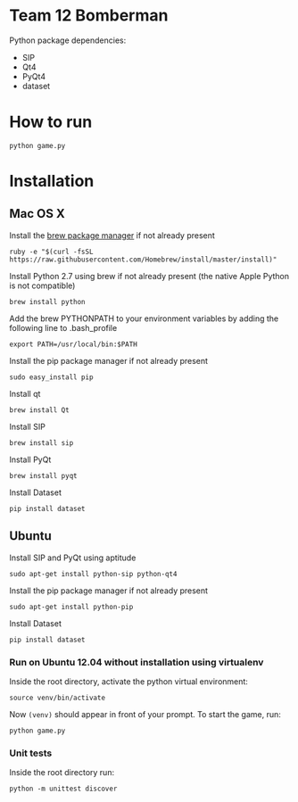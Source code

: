 Team 12 Bomberman
=================

Python package dependencies:
- SIP
- Qt4
- PyQt4
- dataset

# How to run
```
python game.py
```

# Installation

## Mac OS X

Install the [brew package manager](http://brew.sh/) if not already present
```
ruby -e "$(curl -fsSL https://raw.githubusercontent.com/Homebrew/install/master/install)"
```
Install Python 2.7 using brew if not already present (the native Apple Python is not compatible)
```
brew install python
```
Add the brew PYTHONPATH to your environment variables by adding the following line to .bash_profile
```
export PATH=/usr/local/bin:$PATH
```
Install the pip package manager if not already present
```
sudo easy_install pip
```
Install qt
```
brew install Qt
```
Install SIP
```
brew install sip
```
Install PyQt
```
brew install pyqt
```
Install Dataset
```
pip install dataset
```

## Ubuntu

Install SIP and PyQt using aptitude
```
sudo apt-get install python-sip python-qt4
```
Install the pip package manager if not already present
```
sudo apt-get install python-pip
```
Install Dataset
```
pip install dataset
```

### Run on Ubuntu 12.04 without installation using virtualenv

Inside the root directory, activate the python virtual environment:
```
source venv/bin/activate
```

Now `(venv)` should appear in front of your prompt. To start the game, run:
```
python game.py
```

### Unit tests
Inside the root directory run:
```
python -m unittest discover
```
